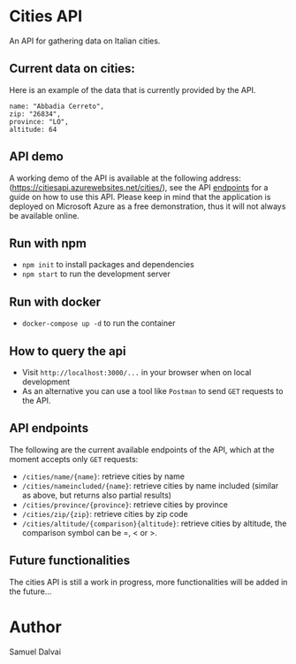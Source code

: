 # Cities API
An API for gathering data on Italian cities.

## Current data on cities:

Here is an example of the data that is currently provided by the API.

```
name: "Abbadia Cerreto",
zip: "26834",
province: "LO",
altitude: 64
```
## API demo
A working demo of the API is available at the following address: (https://citiesapi.azurewebsites.net/cities/), see the API [endpoints](#api-endpoints) for a guide on how to use this API. Please keep in mind that the application is deployed on Microsoft Azure as a free demonstration, thus it will not always be available online.


## Run with npm
* `npm init` to install packages and dependencies
* `npm start` to run the development server

## Run with docker
* `docker-compose up -d` to run the container

## How to query the api

* Visit `http://localhost:3000/...` in your browser when on local development
* As an alternative you can use a tool like `Postman` to send `GET` requests to the API.


## API endpoints

The following are the current available endpoints of the API, which at the moment accepts only `GET` requests:

* `/cities/name/{name}`: retrieve cities by name
* `/cities/nameincluded/{name}`: retrieve cities by name included (similar as above, but returns also partial results)
* `/cities/province/{province}`: retrieve cities by province
* `/cities/zip/{zip}`: retrieve cities by zip code
* `/cities/altitude/{comparison}{altitude}`: retrieve cities by altitude, the comparison symbol can be =, < or >.

## Future functionalities
The cities API is still a work in progress, more functionalities will be added in the future...
# Author
Samuel Dalvai


